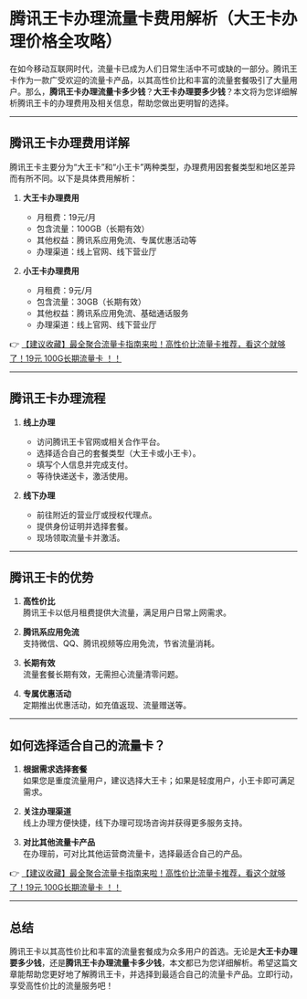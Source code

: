 # 腾讯王卡办理流量卡费用解析（大王卡办理价格全攻略）

在如今移动互联网时代，流量卡已成为人们日常生活中不可或缺的一部分。腾讯王卡作为一款广受欢迎的流量卡产品，以其高性价比和丰富的流量套餐吸引了大量用户。那么，**腾讯王卡办理流量卡多少钱**？**大王卡办理要多少钱**？本文将为您详细解析腾讯王卡的办理费用及相关信息，帮助您做出更明智的选择。

---

## 腾讯王卡办理费用详解

腾讯王卡主要分为“大王卡”和“小王卡”两种类型，办理费用因套餐类型和地区差异而有所不同。以下是具体费用解析：

1. **大王卡办理费用**  
   - 月租费：19元/月  
   - 包含流量：100GB（长期有效）  
   - 其他权益：腾讯系应用免流、专属优惠活动等  
   - 办理渠道：线上官网、线下营业厅  

2. **小王卡办理费用**  
   - 月租费：9元/月  
   - 包含流量：30GB（长期有效）  
   - 其他权益：腾讯系应用免流、基础通话服务  
   - 办理渠道：线上官网、线下营业厅  

👉 [【建议收藏】最全聚合流量卡指南来啦！高性价比流量卡推荐，看这个就够了！19元 100G长期流量卡 ！！](https://bit.ly/Liuliangka)

---

## 腾讯王卡办理流程

1. **线上办理**  
   - 访问腾讯王卡官网或相关合作平台。  
   - 选择适合自己的套餐类型（大王卡或小王卡）。  
   - 填写个人信息并完成支付。  
   - 等待快递送卡，激活使用。  

2. **线下办理**  
   - 前往附近的营业厅或授权代理点。  
   - 提供身份证明并选择套餐。  
   - 现场领取流量卡并激活。  

---

## 腾讯王卡的优势

1. **高性价比**  
   腾讯王卡以低月租费提供大流量，满足用户日常上网需求。  

2. **腾讯系应用免流**  
   支持微信、QQ、腾讯视频等应用免流，节省流量消耗。  

3. **长期有效**  
   流量套餐长期有效，无需担心流量清零问题。  

4. **专属优惠活动**  
   定期推出优惠活动，如充值返现、流量赠送等。  

---

## 如何选择适合自己的流量卡？

1. **根据需求选择套餐**  
   如果您是重度流量用户，建议选择大王卡；如果是轻度用户，小王卡即可满足需求。  

2. **关注办理渠道**  
   线上办理方便快捷，线下办理可现场咨询并获得更多服务支持。  

3. **对比其他流量卡产品**  
   在办理前，可对比其他运营商流量卡，选择最适合自己的产品。  

👉 [【建议收藏】最全聚合流量卡指南来啦！高性价比流量卡推荐，看这个就够了！19元 100G长期流量卡 ！！](https://bit.ly/Liuliangka)

---

## 总结

腾讯王卡以其高性价比和丰富的流量套餐成为众多用户的首选。无论是**大王卡办理要多少钱**，还是**腾讯王卡办理流量卡多少钱**，本文都已为您详细解析。希望这篇文章能帮助您更好地了解腾讯王卡，并选择到最适合自己的流量卡产品。立即行动，享受高性价比的流量服务吧！